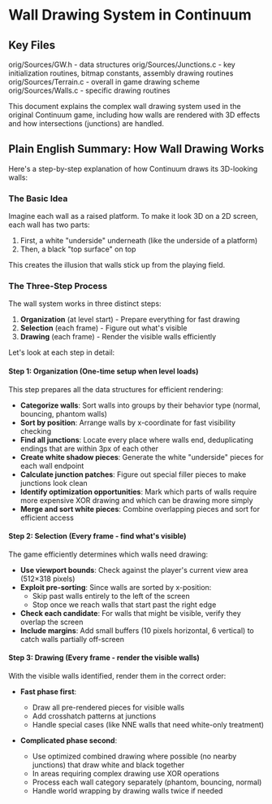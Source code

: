 # Wall Drawing System in Continuum

## Key Files

orig/Sources/GW.h - data structures
orig/Sources/Junctions.c - key initialization routines, bitmap constants, assembly drawing routines
orig/Sources/Terrain.c - overall in game drawing scheme
orig/Sources/Walls.c - specific drawing routines

This document explains the complex wall drawing system used in the original Continuum game, including how walls are rendered with 3D effects and how intersections (junctions) are handled.

## Plain English Summary: How Wall Drawing Works

Here's a step-by-step explanation of how Continuum draws its 3D-looking walls:

### The Basic Idea

Imagine each wall as a raised platform. To make it look 3D on a 2D screen, each wall has two parts:

1. First, a white "underside" underneath (like the underside of a platform)
2. Then, a black "top surface" on top

This creates the illusion that walls stick up from the playing field.

### The Three-Step Process

The wall system works in three distinct steps:

1. **Organization** (at level start) - Prepare everything for fast drawing
2. **Selection** (each frame) - Figure out what's visible
3. **Drawing** (each frame) - Render the visible walls efficiently

Let's look at each step in detail:

#### Step 1: **Organization** (One-time setup when level loads)

This step prepares all the data structures for efficient rendering:

- **Categorize walls**: Sort walls into groups by their behavior type (normal, bouncing, phantom walls)
- **Sort by position**: Arrange walls by x-coordinate for fast visibility checking
- **Find all junctions**: Locate every place where walls end, deduplicating endings that are within 3px of each other
- **Create white shadow pieces**: Generate the white "underside" pieces for each wall endpoint
- **Calculate junction patches**: Figure out special filler pieces to make junctions look clean
- **Identify optimization opportunities**: Mark which parts of walls require more expensive XOR drawing and which can be drawing more simply
- **Merge and sort white pieces**: Combine overlapping pieces and sort for efficient access

#### Step 2: **Selection** (Every frame - find what's visible)

The game efficiently determines which walls need drawing:

- **Use viewport bounds**: Check against the player's current view area (512×318 pixels)
- **Exploit pre-sorting**: Since walls are sorted by x-position:
  - Skip past walls entirely to the left of the screen
  - Stop once we reach walls that start past the right edge
- **Check each candidate**: For walls that might be visible, verify they overlap the screen
- **Include margins**: Add small buffers (10 pixels horizontal, 6 vertical) to catch walls partially off-screen

#### Step 3: **Drawing** (Every frame - render the visible walls)

With the visible walls identified, render them in the correct order:

- **Fast phase first**:

  - Draw all pre-rendered pieces for visible walls
  - Add crosshatch patterns at junctions
  - Handle special cases (like NNE walls that need white-only treatment)

- **Complicated phase second**:
  - Use optimized combined drawing where possible (no nearby junctions) that draw white and black together
  - In areas requiring complex drawing use XOR operations
  - Process each wall category separately (phantom, bouncing, normal)
  - Handle world wrapping by drawing walls twice if needed
